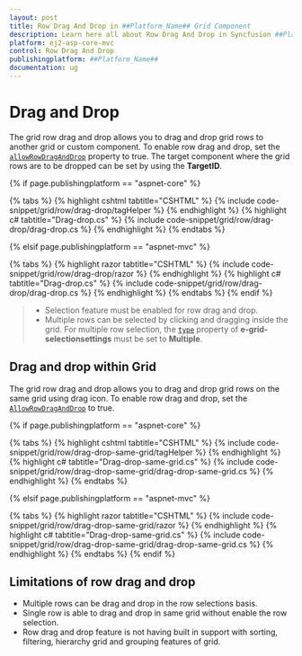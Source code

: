 ```yaml
---
layout: post
title: Row Drag And Drop in ##Platform_Name## Grid Component
description: Learn here all about Row Drag And Drop in Syncfusion ##Platform_Name## Grid component and more.
platform: ej2-asp-core-mvc
control: Row Drag And Drop
publishingplatform: ##Platform_Name##
documentation: ug
---
```


# Drag and Drop

The grid row drag and drop allows you to drag and drop grid rows to another grid or custom component. To enable row drag and drop, set the [`allowRowDragAndDrop`](https://help.syncfusion.com/cr/aspnetcore-js2/Syncfusion.EJ2.Grids.Grid.html#Syncfusion_EJ2_Grids_Grid_AllowRowDragAndDrop) property to true.
The target component where the grid rows are to be dropped can be set by using
the **TargetID**.

{% if page.publishingplatform == "aspnet-core" %}

{% tabs %}
{% highlight cshtml tabtitle="CSHTML" %}
{% include code-snippet/grid/row/drag-drop/tagHelper %}
{% endhighlight %}
{% highlight c# tabtitle="Drag-drop.cs" %}
{% include code-snippet/grid/row/drag-drop/drag-drop.cs %}
{% endhighlight %}
{% endtabs %}

{% elsif page.publishingplatform == "aspnet-mvc" %}

{% tabs %}
{% highlight razor tabtitle="CSHTML" %}
{% include code-snippet/grid/row/drag-drop/razor %}
{% endhighlight %}
{% highlight c# tabtitle="Drag-drop.cs" %}
{% include code-snippet/grid/row/drag-drop/drag-drop.cs %}
{% endhighlight %}
{% endtabs %}
{% endif %}



> * Selection feature must be enabled for row drag and drop.
> * Multiple rows can be selected by clicking and dragging inside the grid.
For multiple row selection, the [`type`](https://help.syncfusion.com/cr/aspnetcore-js2/Syncfusion.EJ2.Grids.GridSelectionSettings.html#Syncfusion_EJ2_Grids_GridSelectionSettings_Type) property of **e-grid-selectionsettings** must be set to **Multiple**.

## Drag and drop within Grid

The grid row drag and drop allows you to drag and drop grid rows on the same grid using drag icon. To enable row drag and drop, set the [`AllowRowDragAndDrop`](https://help.syncfusion.com/cr/aspnetcore-js2/Syncfusion.EJ2.Grids.Grid.html#Syncfusion_EJ2_Grids_Grid_AllowRowDragAndDrop) to true.

{% if page.publishingplatform == "aspnet-core" %}

{% tabs %}
{% highlight cshtml tabtitle="CSHTML" %}
{% include code-snippet/grid/row/drag-drop-same-grid/tagHelper %}
{% endhighlight %}
{% highlight c# tabtitle="Drag-drop-same-grid.cs" %}
{% include code-snippet/grid/row/drag-drop-same-grid/drag-drop-same-grid.cs %}
{% endhighlight %}
{% endtabs %}

{% elsif page.publishingplatform == "aspnet-mvc" %}

{% tabs %}
{% highlight razor tabtitle="CSHTML" %}
{% include code-snippet/grid/row/drag-drop-same-grid/razor %}
{% endhighlight %}
{% highlight c# tabtitle="Drag-drop-same-grid.cs" %}
{% include code-snippet/grid/row/drag-drop-same-grid/drag-drop-same-grid.cs %}
{% endhighlight %}
{% endtabs %}
{% endif %}



## Limitations of row drag and drop

* Multiple rows can be drag and drop in the row selections basis.
* Single row is able to drag and drop in same grid without enable the row selection.
* Row drag and drop feature is not having built in support with sorting, filtering, hierarchy grid and grouping features of grid.